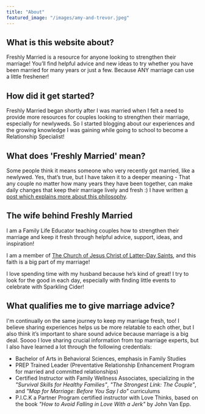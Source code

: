 ```yaml
---
title: "About"
featured_image: "/images/amy-and-trevor.jpeg"
---
```


## What is this website about?

Freshly Married is a resource for anyone looking to strengthen their marriage! You’ll find helpful advice and new ideas to try whether you have been married for many years or just a few. Because ANY marriage can use a little freshener!

## How did it get started?

Freshly Married began shortly after I was married when I felt a need to provide more resources for couples looking to strengthen their marriage, especially for newlyweds. So I started blogging about our experiences and the growing knowledge I was gaining while going to school to become a Relationship Specialist!

## What does 'Freshly Married' mean?

Some people think it means someone who very recently got married, like a newlywed. Yes, that’s true, but I have taken it to a deeper meaning - That any couple no matter how many years they have been together, can make daily changes that keep their marriage lively and fresh :) I have written [a post which explains more about this philosophy](/what-it-means-to-be-freshly-married).

## The wife behind Freshly Married

I am a Family Life Educator teaching couples how to strengthen their marriage and keep it fresh through helpful advice, support, ideas, and inspiration!

I am a member of [The Church of Jesus Christ of Latter-Day Saints](https://www.churchofjesuschrist.org/comeuntochrist), and this faith is a big part of my marriage!

I love spending time with my husband because he’s kind of great! I try to look for the good in each day, especially with finding little events to celebrate with Sparkling Cider!

## What qualifies me to give marriage advice?

I'm continually on the same journey to keep my marriage fresh, too! I believe sharing experiences helps us be more relatable to each other, but I also think it’s important to share sound advice because marriage is a big deal. Soooo I love sharing crucial information from top marriage experts, but I also have learned a lot through the following credentials:

- Bachelor of Arts in Behavioral Sciences, emphasis in Family Studies
- PREP Trained Leader (Preventative Relationship Enhancement Program for married and committed relationships)
- Certified Instructor with Family Wellness Associates, specializing in the _"Survival Skills for Healthy Families"_, _"The Strongest Link: The Couple"_, and _"Map for Marriage: Before You Say I do"_ curriculums
- P.I.C.K a Partner Program certified instructor with Love Thinks, based on the book _"How to Avoid Falling in Love With a Jerk"_ by John Van Epp.
